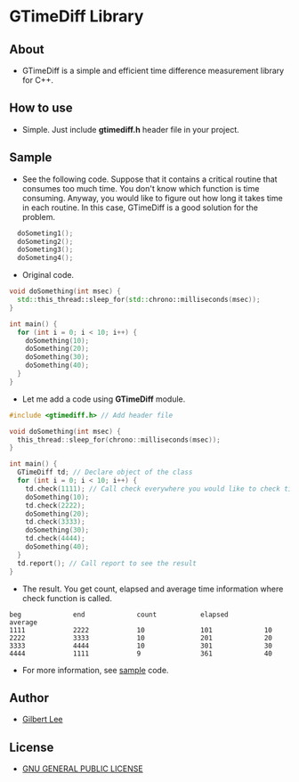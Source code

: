 GTimeDiff Library
======================================

## About
* GTimeDiff is a simple and efficient time difference measurement library for C++.

## How to use
* Simple. Just include <b>gtimediff.h</b> header file in your project.

## Sample
* See the following code. Suppose that it contains a critical routine that consumes too much time. You don't know which function is time consuming. Anyway, you would like to figure out how long it takes time in each routine. In this case, GTimeDiff is a good solution for the problem.

```cpp
  doSometing1();
  doSometing2();
  doSometing3();
  doSometing4();
```

* Original code.

```cpp
void doSomething(int msec) {
  std::this_thread::sleep_for(std::chrono::milliseconds(msec));
}

int main() {
  for (int i = 0; i < 10; i++) {
    doSomething(10);
    doSomething(20);
    doSomething(30);
    doSomething(40);
  }
}
```

* Let me add a code using **GTimeDiff** module.

```cpp
#include <gtimediff.h> // Add header file

void doSomething(int msec) {
  this_thread::sleep_for(chrono::milliseconds(msec));
}

int main() {
  GTimeDiff td; // Declare object of the class
  for (int i = 0; i < 10; i++) {
    td.check(1111); // Call check everywhere you would like to check time consuming
    doSomething(10);
    td.check(2222);
    doSomething(20);
    td.check(3333);
    doSomething(30);
    td.check(4444);
    doSomething(40);
  }
  td.report(); // Call report to see the result
}
```

* The result. You get count, elapsed and average time information where check function is called.

```
beg             end             count           elapsed         average                                           
1111            2222            10              101             10                                                
2222            3333            10              201             20                                                
3333            4444            10              301             30                                                
4444            1111            9               361             40  
```

* For more information, see [sample](sample/) code.

## Author
* [Gilbert Lee](http://gilgil.net)

## License
* [GNU GENERAL PUBLIC LICENSE](http://www.gnu.org/copyleft/gpl.html)
